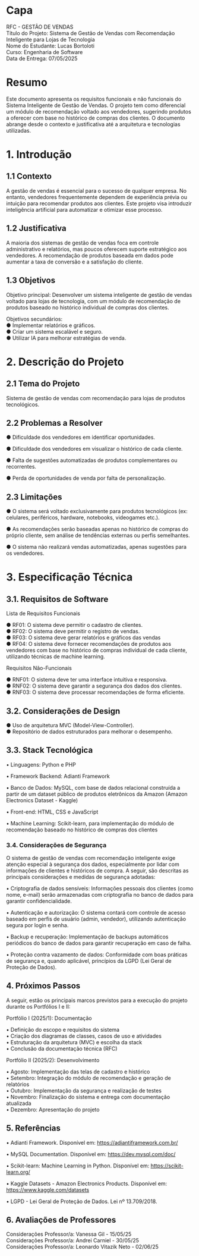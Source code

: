# Capa
RFC - GESTÃO DE VENDAS  
Título do Projeto: Sistema de Gestão de Vendas com Recomendação Inteligente para Lojas de Tecnologia  
Nome do Estudante: Lucas Bortoloti  
Curso: Engenharia de Software  
Data de Entrega: 07/05/2025  

# Resumo
Este documento apresenta os requisitos funcionais e não funcionais do Sistema Inteligente de Gestão de Vendas. O projeto tem como diferencial um módulo de recomendação voltado aos vendedores, sugerindo produtos a oferecer com base no histórico de compras dos clientes. O documento abrange desde o contexto e justificativa até a arquitetura e tecnologias utilizadas.

# 1. Introdução

## 1.1 Contexto
A gestão de vendas é essencial para o sucesso de qualquer empresa. No entanto, vendedores frequentemente dependem de experiência prévia ou intuição para recomendar produtos aos clientes. Este projeto visa introduzir inteligência artificial para automatizar e otimizar esse processo.

## 1.2 Justificativa
A maioria dos sistemas de gestão de vendas foca em controle administrativo e relatórios, mas poucos oferecem suporte estratégico aos vendedores. A recomendação de produtos baseada em dados pode aumentar a taxa de conversão e a satisfação do cliente. 

## 1.3 Objetivos
Objetivo principal: Desenvolver um sistema inteligente de gestão de vendas voltado para lojas de tecnologia, com um módulo de recomendação de produtos baseado no histórico individual de compras dos clientes.

Objetivos secundários:  
● Implementar relatórios e gráficos.   
● Criar um sistema escalável e seguro.   
● Utilizar IA para melhorar estratégias de venda.  

# 2. Descrição do Projeto

## 2.1 Tema do Projeto
Sistema de gestão de vendas com recomendação para lojas de produtos tecnológicos.

## 2.2 Problemas a Resolver  
●   Dificuldade dos vendedores em identificar oportunidades.

●   Dificuldade dos vendedores em visualizar o histórico de cada cliente.

●   Falta de sugestões automatizadas de produtos complementares ou recorrentes.

●   Perda de oportunidades de venda por falta de personalização.

## 2.3 Limitações 
●   O sistema será voltado exclusivamente para produtos tecnológicos (ex: celulares, periféricos, hardware, notebooks, videogames etc.).

●   As recomendações serão baseadas apenas no histórico de compras do próprio cliente, sem análise de tendências externas ou perfis semelhantes.

●   O sistema não realizará vendas automatizadas, apenas sugestões para os vendedores.

# 3. Especificação Técnica

## 3.1. Requisitos de Software
Lista de Requisitos Funcionais

● RF01: O sistema deve permitir o cadastro de clientes.  
● RF02: O sistema deve permitir o registro de vendas.  
● RF03: O sistema deve gerar relatórios e gráficos das vendas  
● RF04: O sistema deve fornecer recomendações de produtos aos vendedores com base no histórico de compras individual de cada cliente, utilizando técnicas de machine learning.  

Requisitos Não-Funcionais  

● RNF01: O sistema deve ter uma interface intuitiva e responsiva.  
● RNF02: O sistema deve garantir a segurança dos dados dos clientes.  
● RNF03: O sistema deve processar recomendações de forma eficiente.  

## 3.2. Considerações de Design
● Uso de arquitetura MVC (Model-View-Controller).  
● Repositório de dados estruturados para melhorar o desempenho.  

## 3.3. Stack Tecnológica
• Linguagens: Python e PHP

• Framework Backend: Adianti Framework

• Banco de Dados: MySQL, com base de dados relacional construída a partir de um dataset público de produtos eletrônicos da Amazon (Amazon Electronics Dataset - Kaggle)

• Front-end: HTML, CSS e JavaScript

• Machine Learning: Scikit-learn, para implementação do módulo de recomendação baseado no histórico de compras dos clientes

### 3.4. Considerações de Segurança

O sistema de gestão de vendas com recomendação inteligente exige atenção especial à segurança dos dados, especialmente por lidar com informações de clientes e históricos de compra. A seguir, são descritas as principais considerações e medidas de segurança adotadas:

• Criptografia de dados sensíveis: Informações pessoais dos clientes (como nome, e-mail) serão armazenadas com criptografia no banco de dados para garantir confidencialidade.

• Autenticação e autorização: O sistema contará com controle de acesso baseado em perfis de usuário (admin, vendedor), utilizando autenticação segura por login e senha.

• Backup e recuperação: Implementação de backups automáticos periódicos do banco de dados para garantir recuperação em caso de falha.

• Proteção contra vazamento de dados: Conformidade com boas práticas de segurança e, quando aplicável, princípios da LGPD (Lei Geral de Proteção de Dados).

## 4. Próximos Passos

A seguir, estão os principais marcos previstos para a execução do projeto durante os Portfólios I e II:  

Portfólio I (2025/1): Documentação  

• Definição do escopo e requisitos do sistema  
• Criação dos diagramas de classes, casos de uso e atividades  
• Estruturação da arquitetura (MVC) e escolha da stack  
• Conclusão da documentação técnica (RFC)  

Portfólio II (2025/2): Desenvolvimento  

• Agosto: Implementação das telas de cadastro e histórico  
• Setembro: Integração do módulo de recomendação e geração de relatórios  
• Outubro: Implementação da segurança e realização de testes  
• Novembro: Finalização do sistema e entrega com documentação atualizada  
• Dezembro: Apresentação do projeto  

## 5. Referências

• Adianti Framework. Disponível em: https://adiantiframework.com.br/

• MySQL Documentation. Disponível em: https://dev.mysql.com/doc/

• Scikit-learn: Machine Learning in Python. Disponível em: https://scikit-learn.org/

• Kaggle Datasets - Amazon Electronics Products. Disponível em: https://www.kaggle.com/datasets

• LGPD - Lei Geral de Proteção de Dados. Lei nº 13.709/2018.

## 6. Avaliações de Professores

Considerações Professor/a: Vanessa Gil - 15/05/25  
Considerações Professor/a: Andrei Carniel - 30/05/25  
Considerações Professor/a: Leonardo Vitazik Neto - 02/06/25  